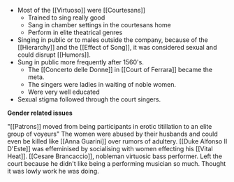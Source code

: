 - Most of the [[Virtuoso]] were [[Courtesans]]
	- Trained to sing really good 
	- Sang in chamber settings in the courtesans home 
	- Perform in elite theatrical genres 
- Singing in public or to males outside the company, because of the [[Hierarchy]] and the [[Effect of Song]], it was considered sexual and could disrupt [[Humors]].
- Sung in public more frequently after 1560's.
	- The [[Concerto delle Donne]] in [[Court of Ferrara]] became the meta.
	- The singers were ladies in waiting of noble women. 
	- Were very well educated 
- Sexual stigma followed through the court singers. 


**Gender related issues**

"[[Patrons]] moved from being participants in erotic titillation to an elite group of voyeurs"
The women were abused by their husbands and could even be killed like [[Anna Guarini]] over rumors of adultery.
[[Duke Alfonso II D'Este]] was effeminised by socialising with women effecting his [[Vital Heat]].
[[Cesare Brancaccio]], nobleman virtuosic bass performer. 
	Left the court because he didn't like being a performing musician so much. Thought it was lowly work he was doing.
